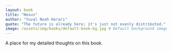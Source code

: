 ```yaml
---
layout: book
title: "Nexus"
author: "Yuval Noah Harari"
quote: "The future is already here; it's just not evenly distributed."
image: /assets/img/books/default-book-bg.jpg # Default background image
---
```


A place for my detailed thoughts on this book.
